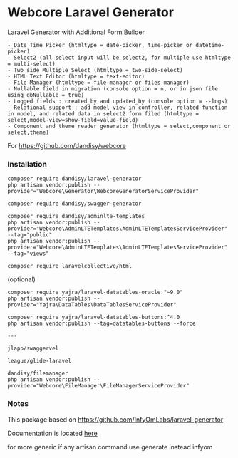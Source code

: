 # Webcore Laravel Generator

Laravel Generator with Additional Form Builder

    - Date Time Picker (htmltype = date-picker, time-picker or datetime-picker)
    - Select2 (all select input will be select2, for multiple use htmltype = multi-select)
    - Two side Multiple Select (htmltype = two-side-select)
    - HTML Text Editor (htmltype = text-editor)
    - File Manager (htmltype = file-manager or files-manager)
    - Nullable field in migration (console option = n, or in json file using dbNullable = true)
    - Logged fields : created_by and updated_by (console option = --logs)
    - Relational support : add model view in controller, related function in model, and related data in select2 form filed (htmltype = select,model-view=show-field=value-field)
    - Component and theme reader generator (htmltype = select,component or select,theme)

For https://github.com/dandisy/webcore

### Installation

    composer require dandisy/laravel-generator
    php artisan vendor:publish --provider="Webcore\Generator\WebcoreGeneratorServiceProvider"

    composer require dandisy/swagger-generator

    composer require dandisy/adminlte-templates
    php artisan vendor:publish --provider="Webcore\AdminLTETemplates\AdminLTETemplatesServiceProvider" --tag="public"
    php artisan vendor:publish --provider="Webcore\AdminLTETemplates\AdminLTETemplatesServiceProvider" --tag="views"

    composer require laravelcollective/html

(optional)

    composer require yajra/laravel-datatables-oracle:"~9.0"
    php artisan vendor:publish --provider="Yajra\DataTables\DataTablesServiceProvider"

    composer require yajra/laravel-datatables-buttons:^4.0
    php artisan vendor:publish --tag=datatables-buttons --force

    ---

    jlapp/swaggervel

    league/glide-laravel

    dandisy/filemanager
    php artisan vendor:publish --provider="Webcore\FileManager\FileManagerServiceProvider"

### Notes

This package based on https://github.com/InfyOmLabs/laravel-generator

Documentation is located [here](http://labs.infyom.com/laravelgenerator)

for more generic if any artisan command use generate instead infyom
